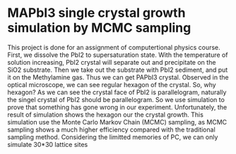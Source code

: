 # MAPbI3 single crystal growth simulation by MCMC sampling
This project is done for an assignment of computertional physics course.
First, we dissolve the PbI2 to supersaturation state. With the temperature of solution increasing, PbI2 crystal will separate out and precipitate on the SiO2 substrate. Then we take out the substrate with PbI2 sediment, and put it on the Methylamine gas. Thus we can get PAPbI3 crystal.
Observed in the optical microscope, we can see regular hexagon of the crystal. So, why hexagon? As we can see the crystal face of PbI2 is parallelogram, naturally the singel crystal of PbI2 should be parallelogram. So we use simulation to prove that something has gone wrong in our experiment. Unfortunately, the result of simulation shows the hexagon our the crystal growth.
This simulation use the Monte Carlo Markov Chain (MCMC) sampling, as MCMC sampling shows a much higher efficiency compared with the traditional sampling method.  Considering the limitted memories of PC, we can only simulate 30*30 lattice sites

